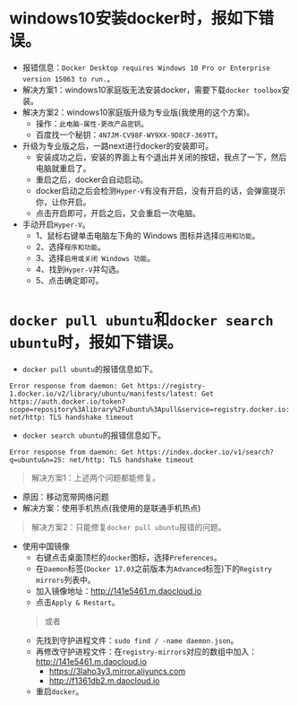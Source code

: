 # windows10安装docker时，报如下错误。
* 报错信息：`Docker Desktop requires Windows 10 Pro or Enterprise version 15063 to run.`。
* 解决方案1：windows10家庭版无法安装docker，需要下载`docker toolbox`安装。
* 解决方案2：windows10家庭版升级为专业版(我使用的这个方案)。
    - 操作：`此电脑-属性-更改产品密钥`。
    - 百度找一个秘钥：`4N7JM-CV98F-WY9XX-9D8CF-369TT`。
* 升级为专业版之后，一路next进行docker的安装即可。
    - 安装成功之后，安装的界面上有个退出并关闭的按钮，我点了一下，然后电脑就重启了。
    - 重启之后，docker会自动启动。
    - docker启动之后会检测`Hyper-V`有没有开启，没有开启的话，会弹窗提示你，让你开启。
    - 点击开启即可，开启之后，又会重启一次电脑。
* 手动开启`Hyper-V`。
    - 1、鼠标右键单击电脑左下角的 Windows 图标并选择`应用和功能`。
    - 2、选择`程序和功能`。
    - 3、选择`启用或关闭 Windows 功能`。
    - 4、找到`Hyper-V`并勾选。
    - 5、点击确定即可。

# `docker pull ubuntu`和`docker search ubuntu`时，报如下错误。
* `docker pull ubuntu`的报错信息如下。
```
Error response from daemon: Get https://registry-1.docker.io/v2/library/ubuntu/manifests/latest: Get https://auth.docker.io/token?scope=repository%3Alibrary%2Fubuntu%3Apull&service=registry.docker.io: net/http: TLS handshake timeout
```
* `docker search ubuntu`的报错信息如下。
```
Error response from daemon: Get https://index.docker.io/v1/search?q=ubuntu&n=25: net/http: TLS handshake timeout
```
> 解决方案1：上述两个问题都能修复。
* 原因：移动宽带网络问题
* 解决方案：使用手机热点(我使用的是联通手机热点)
> 解决方案2：只能修复`docker pull ubuntu`报错的问题。
* 使用中国镜像
  - 右键点击桌面顶栏的`docker`图标，选择`Preferences`。
  - 在`Daemon`标签(`Docker 17.03`之前版本为`Advanced`标签)下的`Registry mirrors`列表中。
  - 加入镜像地址：http://141e5461.m.daocloud.io
  - 点击`Apply & Restart`。
  > 或者
  - 先找到守护进程文件：`sudo find / -name daemon.json`。
  - 再修改守护进程文件：在`registry-mirrors`对应的数组中加入：http://141e5461.m.daocloud.io
    - https://3laho3y3.mirror.aliyuncs.com
    - http://f1361db2.m.daocloud.io
  - 重启`docker`。

